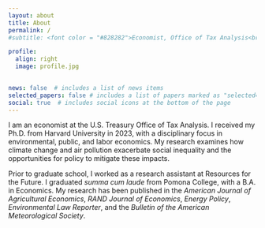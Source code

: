 ```yaml
---
layout: about
title: About
permalink: /
#subtitle: <font color = "#828282">Economist, Office of Tax Analysis<br>U.S. Department of the Treasury</font>

profile:
  align: right
  image: profile.jpg

    
news: false  # includes a list of news items
selected_papers: false # includes a list of papers marked as "selected={true}"
social: true  # includes social icons at the bottom of the page
---
```


I am an economist at the U.S. Treasury Office of Tax Analysis. I received my Ph.D. from Harvard University in 2023, with a disciplinary focus in environmental, public, and labor economics. My research examines how climate change and air pollution exacerbate social inequality and the opportunities for policy to mitigate these impacts. 

Prior to graduate school, I worked as a research assistant at Resources for the Future. I graduated *summa cum laude* from Pomona College, with a B.A. in Economics. My research has been published in the *American Journal of Agricultural Economics*, *RAND Journal of Economics*, *Energy Policy*, *Environmental Law Reporter*, and the *Bulletin of the American Meteorological Society*. 

